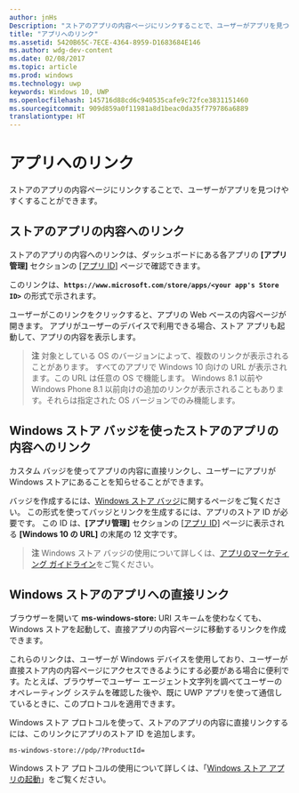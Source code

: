```yaml
---
author: jnHs
Description: "ストアのアプリの内容ページにリンクすることで、ユーザーがアプリを見つけやすくすることができます。"
title: "アプリへのリンク"
ms.assetid: 5420B65C-7ECE-4364-8959-D1683684E146
ms.author: wdg-dev-content
ms.date: 02/08/2017
ms.topic: article
ms.prod: windows
ms.technology: uwp
keywords: Windows 10, UWP
ms.openlocfilehash: 145716d88cd6c940535cafe9c72fce3831151460
ms.sourcegitcommit: 909d859a0f11981a8d1beac0da35f779786a6889
translationtype: HT
---
```

# <a name="link-to-your-app"></a>アプリへのリンク


ストアのアプリの内容ページにリンクすることで、ユーザーがアプリを見つけやすくすることができます。

## <a name="getting-the-link-to-your-apps-store-listing"></a>ストアのアプリの内容へのリンク


ストアのアプリの内容へのリンクは、ダッシュボードにある各アプリの **[アプリ管理]** セクションの [[アプリ ID]](view-app-identity-details.md) ページで確認できます。

このリンクは、**`https://www.microsoft.com/store/apps/<your app's Store ID>`** の形式で示されます。

ユーザーがこのリンクをクリックすると、アプリの Web ベースの内容ページが開きます。 アプリがユーザーのデバイスで利用できる場合、ストア アプリも起動して、アプリの内容を表示します。

> **注**  対象としている OS のバージョンによって、複数のリンクが表示されることがあります。 すべてのアプリで Windows 10 向けの URL が表示されます。この URL は任意の OS で機能します。 Windows 8.1 以前や Windows Phone 8.1 以前向けの追加のリンクが表示されることもあります。それらは指定された OS バージョンでのみ機能します。

 

## <a name="linking-to-your-apps-store-listing-with-the-windows-store-badge"></a>Windows ストア バッジを使ったストアのアプリの内容へのリンク


カスタム バッジを使ってアプリの内容に直接リンクし、ユーザーにアプリが Windows ストアにあることを知らせることができます。

バッジを作成するには、[Windows ストア バッジ](http://go.microsoft.com/fwlink/p/?LinkID=534236)に関するページをご覧ください。 この形式を使ってバッジとリンクを生成するには、アプリのストア ID が必要です。 この ID は、**[アプリ管理]** セクションの [[アプリ ID]](view-app-identity-details.md) ページに表示される **[Windows 10 の URL]** の末尾の 12 文字です。

> **注**  Windows ストア バッジの使用について詳しくは、[アプリのマーケティング ガイドライン](app-marketing-guidelines.md)をご覧ください。

 

## <a name="linking-directly-to-your-app-in-the-windows-store"></a>Windows ストアのアプリへの直接リンク


ブラウザーを開いて **ms-windows-store:** URI スキームを使わなくても、Windows ストアを起動して、直接アプリの内容ページに移動するリンクを作成できます。

これらのリンクは、ユーザーが Windows デバイスを使用しており、ユーザーが直接ストア内の内容ページにアクセスできるようにする必要がある場合に便利です。たとえば、ブラウザーでユーザー エージェント文字列を調べてユーザーのオペレーティング システムを確認した後や、既に UWP アプリを使って通信しているときに、このプロトコルを適用できます。

Windows ストア プロトコルを使って、ストアのアプリの内容に直接リンクするには、このリンクにアプリのストア ID を追加します。

`ms-windows-store://pdp/?ProductId=`

Windows ストア プロトコルの使用について詳しくは、「[Windows ストア アプリの起動](../launch-resume/launch-store-app.md)」をご覧ください。

 

 




